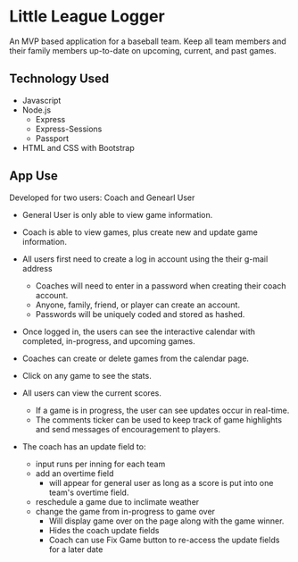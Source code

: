 # Little League Logger

An MVP based application for a baseball team.  Keep all team members and their family members up-to-date on upcoming, current, and past games.

## Technology Used
  * Javascript
  * Node.js
     * Express
     * Express-Sessions
     * Passport
  * HTML and CSS with Bootstrap

## App Use
Developed for two users: Coach and Genearl User
  * General User is only able to view game information.
  * Coach is able to view games, plus create new and update game information.

* All users first need to create a log in account using the their g-mail address
  * Coaches will need to enter in a password when creating their coach account.
  * Anyone, family, friend, or player can create an account.
  * Passwords will be uniquely coded and stored as hashed.

* Once logged in, the users can see the interactive calendar with completed, in-progress, and upcoming games.
* Coaches can create or delete games from the calendar page.
* Click on any game to see the stats.
* All users can view the current scores.  
  * If a game is in progress, the user can see updates occur in real-time.
  * The comments ticker can be used to keep track of game highlights and send messages of encouragement to players.

* The coach has an update field to:
  * input runs per inning for each team
  * add an overtime field
    * will appear for general user as long as a score is put into one team's overtime field.
  * reschedule a game due to inclimate weather
  * change the game from in-progress to game over
    * Will display game over on the page along with the game winner.
    * Hides the coach update fields
    * Coach can use Fix Game button to re-access the update fields for a later date
